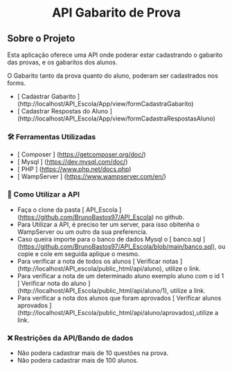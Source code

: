 <h1 style = "text-align: center; font-weight: bold;"> API  Gabarito de Prova </h1>

##  Sobre o Projeto

Esta aplicação oferece uma API onde poderar estar cadastrando o gabarito das provas, e os gabaritos dos alunos.


O Gabarito tanto da prova quanto do aluno, poderam ser cadastrados nos forms. 

- [ Cadastrar Gabarito ] (http://localhost/API_Escola/App/view/formCadastraGabarito)
- [ Cadastrar Respostas do Aluno ] (http://localhost/API_Escola/App/view/formCadastraRespostasAluno)

### 🛠 Ferramentas Utilizadas

- [ Composer ] (https://getcomposer.org/doc/)
- [ Mysql ] (https://dev.mysql.com/doc/)
- [ PHP ] (https://www.php.net/docs.php) 
- [ WampServer ] (https://www.wampserver.com/en/)


### 🤔 Como Utilizar a API

- Faça o clone da pasta [ API_Escola ] (https://github.com/BrunoBastos97/API_Escola) no github.
- Para Utilizar a API, é preciso ter um server, para isso obitenha o WampServer ou um outro da sua preferencia.
- Caso queira importe para o banco de dados Mysql o [ banco.sql ] (https://github.com/BrunoBastos97/API_Escola/blob/main/banco.sql), ou copie e cole em seguida aplique o mesmo.
- Para verificar a nota de todos os alunos [ Verificar notas ] (http://localhost/API_escola/public_html/api/aluno), utilize o link.
- Para verificar a nota de um determinado aluno exemplo aluno com o id 1 [ Verificar nota do aluno ] (http://localhost/API_Escola/public_html/api/aluno/1), utilize a link.
- Para verificar a nota dos alunos que foram aprovados [ Verificar alunos aprovados ] (http://localhost/API_Escola/public_html/api/aluno/aprovados),utilize a link.

### ❌ Restrições da API/Bando de dados

- Não podera cadastrar mais de 10 questões na prova.
- Não podera cadastrar mais de 100 alunos.




